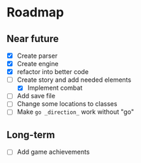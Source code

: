 # Roadmap
## Near future
- [x] Create parser
- [x] Create engine
- [x] refactor into better code
- [ ] Create story and add needed elements
    - [x] Implement combat
- [ ] Add save file
- [ ] Change some locations to classes
- [ ] Make `go _direction_` work without "go"
 
## Long-term
- [ ] Add game achievements

